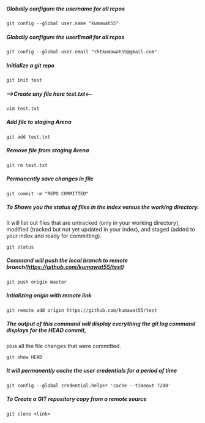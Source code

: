##### Globally configure the username for all repos

`git config --global user.name "kumawat55"`


##### Globally configure the userEmail for all repos

`git config --global user.email "rhtkumawat55@gmail.com"`

##### Initialize a git repo

`git init test`

##### -->Create any file here test.txt<--

`vim test.txt`

##### Add file to staging Arena

`git add test.txt`

##### Remove file from staging Arena

`git rm test.txt`


##### Permanently save changes in file

`git commit -m "REPO COMMITTED"`

##### To Shows you the status of files in the index versus the working directory. 
It will list out files that are untracked (only in your working directory), modified (tracked but not yet updated in your index), and staged (added to your index and ready for committing).
          
    git status

##### Command will push the local branch to remote branch(https://github.com/kumawat55/test)

`git push origin master`

##### Intializing origin with remote link

`git remote add origin https://github.com/kumawat55/test`

##### The output of this command will display everything the git log command displays for the HEAD commit, 
plus all the file changes that were committed.

`git show HEAD`

##### It will permanently cache the user credentials for a period of time

`git config --global credential.helper 'cache --timeout 7200'`

##### To Create a GIT repository copy from a remote source
    git clone <link>
